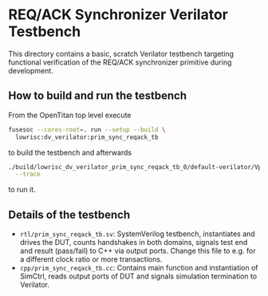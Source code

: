 REQ/ACK Synchronizer Verilator Testbench
=======================================

This directory contains a basic, scratch Verilator testbench targeting
functional verification of the REQ/ACK synchronizer primitive during
development.

How to build and run the testbench
----------------------------------

From the OpenTitan top level execute

   ```sh
   fusesoc --cores-root=. run --setup --build \
     lowrisc:dv_verilator:prim_sync_reqack_tb
   ```
to build the testbench and afterwards

   ```sh
   ./build/lowrisc_dv_verilator_prim_sync_reqack_tb_0/default-verilator/Vprim_sync_reqack_tb \
     --trace
   ```
to run it.

Details of the testbench
------------------------

- `rtl/prim_sync_reqack_tb.sv`: SystemVerilog testbench, instantiates and
  drives the DUT, counts handshakes in both domains, signals test end and
  result (pass/fail) to C++ via output ports. Change this file to e.g.
  for a different clock ratio or more transactions.
- `cpp/prim_sync_reqack_tb.cc`: Contains main function and instantiation of
  SimCtrl, reads output ports of DUT and signals simulation termination to
  Verilator.
